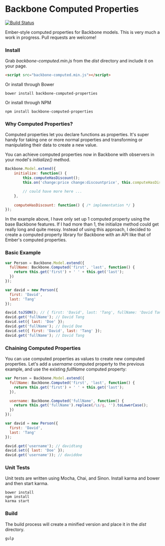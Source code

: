 Backbone Computed Properties
============================

[![Build Status](https://travis-ci.org/skaterdav85/backbone-computed-properties.svg?branch=master)](https://travis-ci.org/skaterdav85/backbone-computed-properties)

Ember-style computed properties for Backbone models. This is very much a work in progress. Pull requests are welcome!

### Install

Grab _backbone-computed.min.js_ from the _dist_ directory and include it on your page.

```html
<script src="backbone-computed.min.js"></script>
```

Or install through Bower

```
bower install backbone-computed-properties
```

Or install through NPM

```
npm install backbone-computed-properties
```

### Why Computed Properties?

Computed properties let you declare functions as properties. It's super handy for taking one or more normal properties and transforming or manipulating their data to create a new value. 

You can achieve computed properties now in Backbone with observers in your model's _initialize()_ method.

```js
Backbone.Model.extend({
	initialize: function() {
  		this.computeHasDiscount();
		this.on('change:price change:discountprice', this.computeHasDiscount, this);

		// could have more here ...
	},
		
	computeHasDiscount: function() { /* implementation */ }
});
```
In the example above, I have only set up 1 computed property using the base Backbone features. If I had more than 1, the initialize method could get really long and quite messy. Instead of using this approach, I decided to create a computed property library for Backbone with an API like that of Ember's computed properties.

### Basic Example

```js
var Person = Backbone.Model.extend({
  fullName: Backbone.Computed('first', 'last', function() {
    return this.get('first') + ' ' + this.get('last');
  })
});

var david = new Person({
  first: 'David',
  last: 'Tang'
});

david.toJSON(); // { first: 'David', last: 'Tang', fullName: 'David Tang' }
david.get('fullName'); // David Tang
david.set({ last: 'Doe' });
david.get('fullName'); // David Doe
david.set({ first: 'David', last: 'Tang' });
david.get('fullName'); // David Tang
```

### Chaining Computed Properties

You can use computed properties as values to create new computed properties. Let's add a _username_ computed property to the previous example, and use the existing _fullName_ computed property:

```js
var Person = Backbone.Model.extend({
  fullName: Backbone.Computed('first', 'last', function() {
    return this.get('first') + ' ' + this.get('last');
  }),

  username: Backbone.Computed('fullName', function() {
    return this.get('fullName').replace(/\s/g, '').toLowerCase();
  })
});

var david = new Person({
  first: 'David',
  last: 'Tang'
});

david.get('username'); // davidtang
david.set({ last: 'Doe' });
david.get('username')); // daviddoe
```

### Unit Tests

Unit tests are written using Mocha, Chai, and Sinon. Install karma and bower and then start karma.

```
bower install
npm install
karma start
```

### Build

The build process will create a minified version and place it in the _dist_ directory.

```
gulp
```
